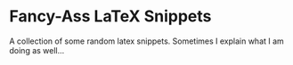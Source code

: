# Fancy-Ass LaTeX Snippets

A collection of some random latex snippets. Sometimes I explain what I am doing as well...
